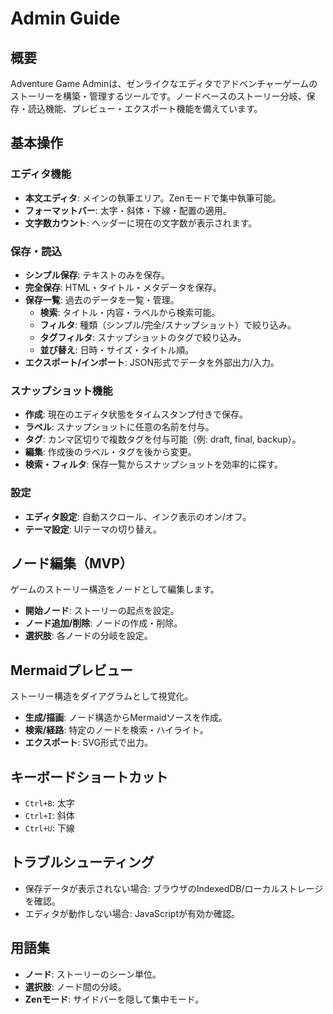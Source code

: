 # Admin Guide

## 概要
Adventure Game Adminは、ゼンライクなエディタでアドベンチャーゲームのストーリーを構築・管理するツールです。ノードベースのストーリー分岐、保存・読込機能、プレビュー・エクスポート機能を備えています。

## 基本操作

### エディタ機能
- **本文エディタ**: メインの執筆エリア。Zenモードで集中執筆可能。
- **フォーマットバー**: 太字・斜体・下線・配置の適用。
- **文字数カウント**: ヘッダーに現在の文字数が表示されます。

### 保存・読込
- **シンプル保存**: テキストのみを保存。
- **完全保存**: HTML・タイトル・メタデータを保存。
- **保存一覧**: 過去のデータを一覧・管理。
  - **検索**: タイトル・内容・ラベルから検索可能。
  - **フィルタ**: 種類（シンプル/完全/スナップショット）で絞り込み。
  - **タグフィルタ**: スナップショットのタグで絞り込み。
  - **並び替え**: 日時・サイズ・タイトル順。
- **エクスポート/インポート**: JSON形式でデータを外部出力/入力。

### スナップショット機能
- **作成**: 現在のエディタ状態をタイムスタンプ付きで保存。
- **ラベル**: スナップショットに任意の名前を付与。
- **タグ**: カンマ区切りで複数タグを付与可能（例: draft, final, backup）。
- **編集**: 作成後のラベル・タグを後から変更。
- **検索・フィルタ**: 保存一覧からスナップショットを効率的に探す。

### 設定
- **エディタ設定**: 自動スクロール、インク表示のオン/オフ。
- **テーマ設定**: UIテーマの切り替え。

## ノード編集（MVP）
ゲームのストーリー構造をノードとして編集します。
- **開始ノード**: ストーリーの起点を設定。
- **ノード追加/削除**: ノードの作成・削除。
- **選択肢**: 各ノードの分岐を設定。

## Mermaidプレビュー
ストーリー構造をダイアグラムとして視覚化。
- **生成/描画**: ノード構造からMermaidソースを作成。
- **検索/経路**: 特定のノードを検索・ハイライト。
- **エクスポート**: SVG形式で出力。

## キーボードショートカット
- `Ctrl+B`: 太字
- `Ctrl+I`: 斜体
- `Ctrl+U`: 下線

## トラブルシューティング
- 保存データが表示されない場合: ブラウザのIndexedDB/ローカルストレージを確認。
- エディタが動作しない場合: JavaScriptが有効か確認。

## 用語集
- **ノード**: ストーリーのシーン単位。
- **選択肢**: ノード間の分岐。
- **Zenモード**: サイドバーを隠して集中モード。
